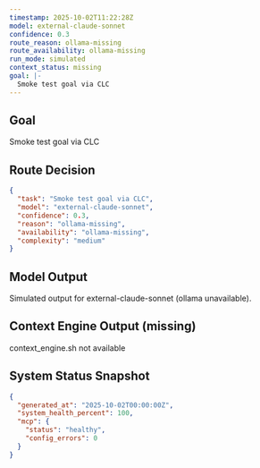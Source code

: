 ```yaml
---
timestamp: 2025-10-02T11:22:28Z
model: external-claude-sonnet
confidence: 0.3
route_reason: ollama-missing
route_availability: ollama-missing
run_mode: simulated
context_status: missing
goal: |-
  Smoke test goal via CLC
---
```


## Goal
Smoke test goal via CLC

## Route Decision
```json
{
  "task": "Smoke test goal via CLC",
  "model": "external-claude-sonnet",
  "confidence": 0.3,
  "reason": "ollama-missing",
  "availability": "ollama-missing",
  "complexity": "medium"
}
```

## Model Output
Simulated output for external-claude-sonnet (ollama unavailable).

## Context Engine Output (missing)
context_engine.sh not available

## System Status Snapshot
```json
{
  "generated_at": "2025-10-02T00:00:00Z",
  "system_health_percent": 100,
  "mcp": {
    "status": "healthy",
    "config_errors": 0
  }
}
```
